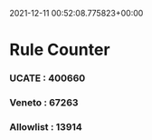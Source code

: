 2021-12-11 00:52:08.775823+00:00
# Rule Counter 
 ### UCATE : 400660

 ### Veneto : 67263

 ### Allowlist : 13914